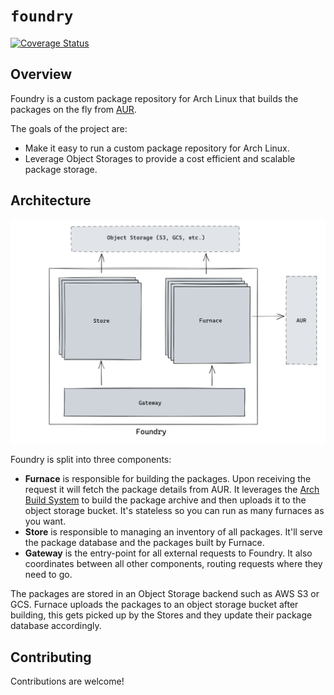 # `foundry`

[![Coverage Status](https://coveralls.io/repos/github/prmsrswt/foundry/badge.svg?branch=main)](https://coveralls.io/github/prmsrswt/foundry?branch=main)

## Overview

Foundry is a custom package repository for Arch Linux that builds the packages on the fly from [AUR](https://aur.archlinux.org).

The goals of the project are:
- Make it easy to run a custom package repository for Arch Linux.
- Leverage Object Storages to provide a cost efficient and scalable package storage.

## Architecture

![Image](./docs/images/foundry-architecture.png)

Foundry is split into three components:
- **Furnace** is responsible for building the packages. Upon receiving the request it will fetch the package details from AUR. It leverages the [Arch Build System](https://wiki.archlinux.org/index.php/Arch_Build_System) to build the package archive and then uploads it to the object storage bucket. It's stateless so you can run as many furnaces as you want.
- **Store** is responsible to managing an inventory of all packages. It'll serve the package database and the packages built by Furnace.
- **Gateway** is the entry-point for all external requests to Foundry. It also coordinates between all other components, routing requests where they need to go.

The packages are stored in an Object Storage backend such as AWS S3 or GCS. Furnace uploads the packages to an object storage bucket after building, this gets picked up by the Stores and they update their package database accordingly.

## Contributing
Contributions are welcome!
